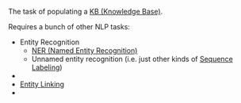 The task of populating a [KB (Knowledge Base)](Tasks/NLP/KB%20(Knowledge%20Base).md).

Requires a bunch of other NLP tasks:
- Entity Recognition
	- [NER (Named Entity Recognition)](Tasks/NLP/Tasks/NER%20(Named%20Entity%20Recognition).md)
	- Unnamed entity recognition (i.e. just other kinds of [Sequence Labeling](Tasks/NLP/Tasks/Sequence%20Labeling.md))
- 
- [Entity Linking](Tasks/NLP/Tasks/Entity%20Linking.md)
- 

